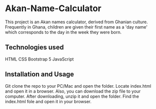 # Akan-Name-Calculator
This project is an Akan names calculator, derived from Ghanian culture. Frequently in Ghana, children are given their first name as a 'day name' which corresponds to the day in the week they were born. 

## Technologies used
HTML
CSS
Bootstrap 5
JavaScript

## Installation and Usage
Git clone the repo to your PC/Mac and open the folder. Locate index.html and open it in a browser.
Also, you can download the zip file to your computer. After downloading, unzip it and open the folder. Find the index.html fole and open it in your browser.
